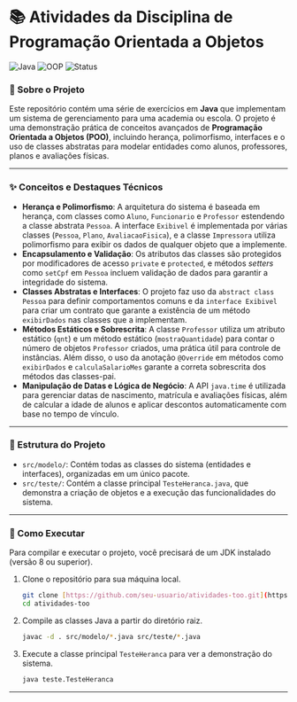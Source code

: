 # 📚 Atividades da Disciplina de Programação Orientada a Objetos

![Java](https://img.shields.io/badge/Java-11+-ED8B00?logo=java&logoColor=white) 
![OOP](https://img.shields.io/badge/Paradigma-OOP-blue)
![Status](https://img.shields.io/badge/Status-Concluído-success)

### 📄 Sobre o Projeto

Este repositório contém uma série de exercícios em **Java** que implementam um sistema de gerenciamento para uma academia ou escola. O projeto é uma demonstração prática de conceitos avançados de **Programação Orientada a Objetos (POO)**, incluindo herança, polimorfismo, interfaces e o uso de classes abstratas para modelar entidades como alunos, professores, planos e avaliações físicas.

---

### ✨ Conceitos e Destaques Técnicos

* **Herança e Polimorfismo**: A arquitetura do sistema é baseada em herança, com classes como `Aluno`, `Funcionario` e `Professor` estendendo a classe abstrata `Pessoa`. A interface `Exibivel` é implementada por várias classes (`Pessoa`, `Plano`, `AvaliacaoFisica`), e a classe `Impressora` utiliza polimorfismo para exibir os dados de qualquer objeto que a implemente.
* **Encapsulamento e Validação**: Os atributos das classes são protegidos por modificadores de acesso `private` e `protected`, e métodos _setters_ como `setCpf` em `Pessoa` incluem validação de dados para garantir a integridade do sistema.
* **Classes Abstratas e Interfaces**: O projeto faz uso da `abstract class Pessoa` para definir comportamentos comuns e da `interface Exibivel` para criar um contrato que garante a existência de um método `exibirDados` nas classes que a implementam.
* **Métodos Estáticos e Sobrescrita**: A classe `Professor` utiliza um atributo estático (`qnt`) e um método estático (`mostraQuantidade`) para contar o número de objetos `Professor` criados, uma prática útil para controle de instâncias. Além disso, o uso da anotação `@Override` em métodos como `exibirDados` e `calculaSalarioMes` garante a correta sobrescrita dos métodos das classes-pai.
* **Manipulação de Datas e Lógica de Negócio**: A API `java.time` é utilizada para gerenciar datas de nascimento, matrícula e avaliações físicas, além de calcular a idade de alunos e aplicar descontos automaticamente com base no tempo de vínculo.

---

### 📂 Estrutura do Projeto

* `src/modelo/`: Contém todas as classes do sistema (entidades e interfaces), organizadas em um único pacote.
* `src/teste/`: Contém a classe principal `TesteHeranca.java`, que demonstra a criação de objetos e a execução das funcionalidades do sistema.

---

### 🚀 Como Executar

Para compilar e executar o projeto, você precisará de um JDK instalado (versão 8 ou superior).

1.  Clone o repositório para sua máquina local.
    ```sh
    git clone [https://github.com/seu-usuario/atividades-too.git](https://github.com/seu-usuario/atividades-too.git)
    cd atividades-too
    ```
2.  Compile as classes Java a partir do diretório raiz.
    ```sh
    javac -d . src/modelo/*.java src/teste/*.java
    ```
3.  Execute a classe principal `TesteHeranca` para ver a demonstração do sistema.
    ```sh
    java teste.TesteHeranca
    ```

---
